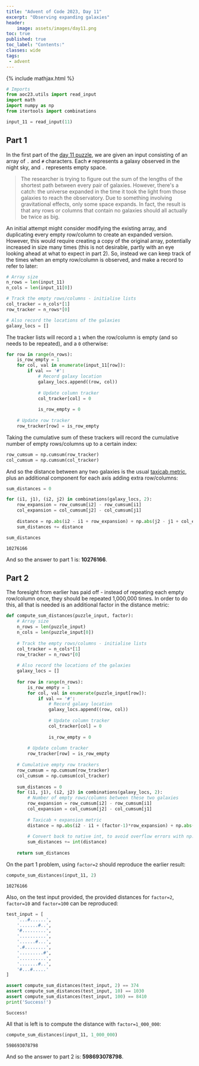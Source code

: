 ```yaml
---
title: "Advent of Code 2023, Day 11"
excerpt: "Observing expanding galaxies"
header:
    image: assets/images/day11.png
toc: true
published: true
toc_label: "Contents:"
classes: wide
tags:
 - advent
---
```


{% include mathjax.html %}

```python
# Imports
from aoc23.utils import read_input
import math
import numpy as np
from itertools import combinations
```


```python
input_11 = read_input(11)
```

## Part 1

In the first part of the [day 11 puzzle](https://adventofcode.com/2023/day/11), we are given an input consisting of an array of `.` and `#` characters. Each `#` represents a galaxy observed in the night sky, and `.` represents empty space. 

>The researcher is trying to figure out the sum of the lengths of the shortest path between every pair of galaxies. However, there's a catch: the universe expanded in the time it took the light from those galaxies to reach the observatory.
>Due to something involving gravitational effects, only some space expands. In fact, the result is that any rows or columns that contain no galaxies should all actually be twice as big.

An initial attempt might consider modifying the existing array, and duplicating every empty row/column to create an expanded version. However, this would require creating a copy of the original array, potentially increased in size many times (this is not desirable, partly with an eye looking ahead at what to expect in part 2). So, instead we can keep track of the times when an empty row/column is observed, and make a record to refer to later:


```python
# Array size
n_rows = len(input_11)
n_cols = len(input_11[0])

# Track the empty rows/columns - initialise lists
col_tracker = n_cols*[1]
row_tracker = n_rows*[0]

# Also record the locations of the galaxies
galaxy_locs = []
```

The tracker lists will record a `1` when the row/column is empty (and so needs to be repeated), and a `0` otherwise:


```python
for row in range(n_rows):
    is_row_empty = 1
    for col, val in enumerate(input_11[row]):
        if val == '#':
            # Record galaxy location
            galaxy_locs.append((row, col))
            
            # Update column tracker
            col_tracker[col] = 0
            
            is_row_empty = 0
    
    # Update row tracker
    row_tracker[row] = is_row_empty
```

Taking the cumulative sum of these trackers will record the cumulative number of empty rows/columns up to a certain index:


```python
row_cumsum = np.cumsum(row_tracker)
col_cumsum = np.cumsum(col_tracker)
```

And so the distance between any two galaxies is the usual [taxicab metric](https://en.wikipedia.org/wiki/Taxicab_geometry), plus an additional component for each axis adding extra row/columns:


```python
sum_distances = 0

for (i1, j1), (i2, j2) in combinations(galaxy_locs, 2):
    row_expansion = row_cumsum[i2] - row_cumsum[i1]
    col_expansion = col_cumsum[j2] - col_cumsum[j1]
    
    distance = np.abs(i2 - i1 + row_expansion) + np.abs(j2 - j1 + col_expansion)
    sum_distances += distance
```


```python
sum_distances
```




    10276166



And so the answer to part 1 is: __10276166__.

## Part 2

The foresight from earlier has paid off - instead of repeating each empty row/column once, they should be repeated 1,000,000 times. In order to do this, all that is needed is an additional factor in the distance metric:


```python
def compute_sum_distances(puzzle_input, factor):
    # Array size
    n_rows = len(puzzle_input)
    n_cols = len(puzzle_input[0])
    
    # Track the empty rows/columns - initialise lists
    col_tracker = n_cols*[1]
    row_tracker = n_rows*[0]
    
    # Also record the locations of the galaxies
    galaxy_locs = []
    
    for row in range(n_rows):
        is_row_empty = 1
        for col, val in enumerate(puzzle_input[row]):
            if val == '#':
                # Record galaxy location
                galaxy_locs.append((row, col))
                
                # Update column tracker
                col_tracker[col] = 0
                
                is_row_empty = 0
        
        # Update column tracker
        row_tracker[row] = is_row_empty
    
    # Cumulative empty row trackers
    row_cumsum = np.cumsum(row_tracker)
    col_cumsum = np.cumsum(col_tracker)
    
    sum_distances = 0
    for (i1, j1), (i2, j2) in combinations(galaxy_locs, 2):
        # Number of empty rows/columns between these two galaxies
        row_expansion = row_cumsum[i2] - row_cumsum[i1]
        col_expansion = col_cumsum[j2] - col_cumsum[j1]
        
        # Taxicab + expansion metric
        distance = np.abs(i2 - i1 + (factor-1)*row_expansion) + np.abs(j2 - j1 + (factor-1)*col_expansion)
        
        # Convert back to native int, to avoid overflow errors with np.int32
        sum_distances += int(distance)
    
    return sum_distances
```

On the part 1 problem, using `factor=2` should reproduce the earlier result:


```python
compute_sum_distances(input_11, 2)
```




    10276166



Also, on the test input provided, the provided distances for `factor=2`, `factor=10` and `factor=100` can be reproduced:


```python
test_input = [
    '...#......',
    '.......#..',
    '#.........',
    '..........',
    '......#...',
    '.#........',
    '.........#',
    '..........',
    '.......#..',
    '#...#.....'
]
```


```python
assert compute_sum_distances(test_input, 2) == 374
assert compute_sum_distances(test_input, 10) == 1030
assert compute_sum_distances(test_input, 100) == 8410
print('Success!')
```

    Success!
    

All that is left is to compute the distance with `factor=1_000_000`:


```python
compute_sum_distances(input_11, 1_000_000)
```




    598693078798



And so the answer to part 2 is: __598693078798__.

